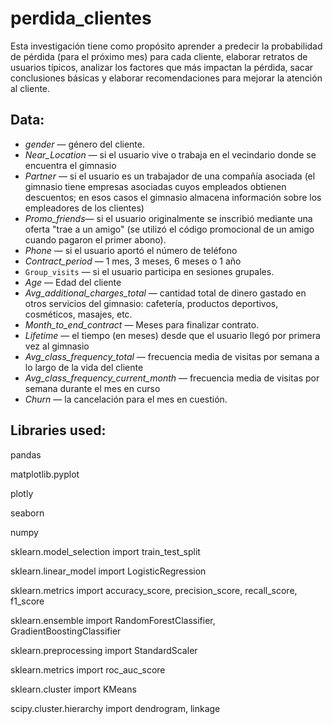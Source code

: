 # perdida_clientes
Esta investigación tiene como propósito aprender a predecir la probabilidad de pérdida (para el próximo mes) para cada cliente, elaborar retratos de usuarios típicos, analizar los factores que más impactan la pérdida, sacar conclusiones básicas y elaborar recomendaciones para mejorar la atención al cliente.
## Data:

- *gender* — género del cliente.
- *Near_Location* — si el usuario vive o trabaja en el vecindario donde se encuentra el gimnasio        
- *Partner*  — si el usuario es un trabajador de una compañía asociada (el gimnasio tiene empresas asociadas cuyos empleados obtienen descuentos; en esos casos el gimnasio almacena información sobre los empleadores de los clientes)  
- *Promo_friends*— si el usuario originalmente se inscribió mediante una oferta "trae a un amigo" (se utilizó el código promocional de un amigo cuando pagaron el primer abono).      
- *Phone*  — si el usuario aportó el número de teléfono  
- *Contract_period* — 1 mes, 3 meses, 6 meses o 1 año
- `Group_visits` — si el usuario participa en sesiones grupales.     
- *Age*  — Edad del cliente
- *Avg_additional_charges_total* — cantidad total de dinero gastado en otros servicios del gimnasio: cafetería, productos deportivos, cosméticos, masajes, etc. 
- *Month_to_end_contract* — Meses para finalizar contrato.
- *Lifetime* — el tiempo (en meses) desde que el usuario llegó por primera vez al gimnasio        
- *Avg_class_frequency_total*  — frecuencia media de visitas por semana a lo largo de la vida del cliente  
- *Avg_class_frequency_current_month* — frecuencia media de visitas por semana durante el mes en curso
- *Churn* — la cancelación para el mes en cuestión.

## Libraries used:

pandas

matplotlib.pyplot

plotly 

seaborn

numpy

sklearn.model_selection import train_test_split

sklearn.linear_model import LogisticRegression

sklearn.metrics import accuracy_score, precision_score, recall_score, f1_score

sklearn.ensemble import RandomForestClassifier, GradientBoostingClassifier

sklearn.preprocessing import StandardScaler

sklearn.metrics import roc_auc_score

sklearn.cluster import KMeans

scipy.cluster.hierarchy import dendrogram, linkage
